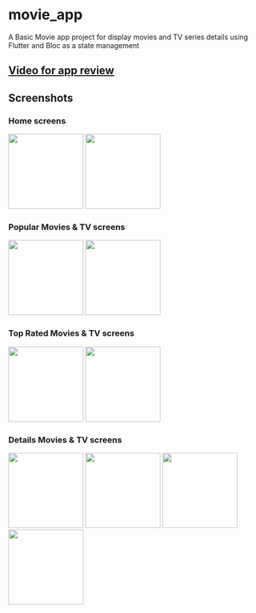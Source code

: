 # movie_app

A Basic Movie app project for display movies and TV series details using Flutter and Bloc as a state management

## [Video for app review](https://screenrec.com/share/LvUiOgGNT2)

## Screenshots

### Home screens
<p float="left">
  <img src="https://user-images.githubusercontent.com/92954570/207875354-1d63dd70-b116-472d-b651-51d247814e83.png" width="150" />
  <img src="https://user-images.githubusercontent.com/92954570/207875663-6004a6f1-4eca-436f-a2c9-417046d82880.png"  width="150" /> 
</p>

### Popular Movies & TV screens
<p float="left">
  <img src="https://user-images.githubusercontent.com/92954570/207876186-2a9a0a98-3bbf-4f45-96e5-422ffb21b884.png" width="150" />
  <img src="https://user-images.githubusercontent.com/92954570/207876147-ab57e4d2-b879-4758-8c34-134e85e4e7ed.png"  width="150" /> 
</p>

### Top Rated Movies & TV screens
<p float="left">
  <img src="https://user-images.githubusercontent.com/92954570/207881113-5df4e09e-bb23-428c-bcaf-54f4adb10dfc.png" width="150" />
  <img src="https://user-images.githubusercontent.com/92954570/207876581-2f826147-9f15-4e3f-a6d6-b333ea6c0a0a.png"  width="150" /> 
</p>


### Details Movies & TV screens
<p float="left">
  <img src="https://user-images.githubusercontent.com/92954570/207878585-361df989-4d8b-43e2-aa77-f88021befdc7.png" width="150" /> 
  <img src="https://user-images.githubusercontent.com/92954570/207878611-69448d0d-20e0-4836-a8be-5a7ac045f2e6.png" width="150" />
  <img src="https://user-images.githubusercontent.com/92954570/207878636-756e2a90-d774-418c-a67a-940548486456.png" width="150" />
  <img src="https://user-images.githubusercontent.com/92954570/207878661-7c99a1a0-dece-44f4-ae98-38dba037b3ee.png" width="150" />
</p>



